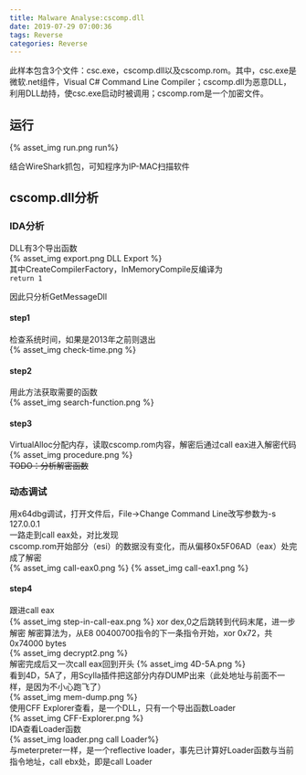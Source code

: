 ```yaml
---
title: Malware Analyse:cscomp.dll
date: 2019-07-29 07:00:36
tags: Reverse
categories: Reverse
---
```

此样本包含3个文件：csc.exe，cscomp.dll以及cscomp.rom。其中，csc.exe是微软.net组件，Visual C# Command Line Compiler；cscomp.dll为恶意DLL，利用DLL劫持，使csc.exe启动时被调用；cscomp.rom是一个加密文件。
## 运行
{% asset_img run.png run%}  
<!--more-->
结合WireShark抓包，可知程序为IP-MAC扫描软件
## cscomp.dll分析
### IDA分析
DLL有3个导出函数  
{% asset_img export.png DLL Export %}  
其中CreateCompilerFactory，InMemoryCompile反编译为  
```return 1```

因此只分析GetMessageDll  
  
#### step1
检查系统时间，如果是2013年之前则退出  
{% asset_img check-time.png %} 
#### step2 
用此方法获取需要的函数  
{% asset_img search-function.png %}  
#### step3
VirtualAlloc分配内存，读取cscomp.rom内容，解密后通过call eax进入解密代码
{% asset_img procedure.png %}  
~~TODO：分析解密函数~~
### 动态调试
用x64dbg调试，打开文件后，File->Change Command Line改写参数为-s 127.0.0.1  
一路走到call eax处，对比发现  
cscomp.rom开始部分（esi）的数据没有变化，而从偏移0x5F06AD（eax）处完成了解密  
{% asset_img call-eax0.png %} 
{% asset_img call-eax1.png %} 
#### step4
跟进call eax  
{% asset_img step-in-call-eax.png %} 
xor dex,0之后跳转到代码末尾，进一步解密 
解密算法为，从E8 00400700指令的下一条指令开始，xor 0x72，共0x74000 bytes  
{% asset_img decrypt2.png %}  
解密完成后又一次call eax回到开头
{% asset_img 4D-5A.png %}  
看到4D，5A了，用Scylla插件把这部分内存DUMP出来（此处地址与前面不一样，是因为不小心跑飞了）  
{% asset_img mem-dump.png %}  
使用CFF Explorer查看，是一个DLL，只有一个导出函数Loader  
{% asset_img CFF-Explorer.png %}  
IDA查看Loader函数  
{% asset_img loader.png call Loader%}  
与meterpreter一样，是一个reflective loader，事先已计算好Loader函数与当前指令地址，call ebx处，即是call Loader







